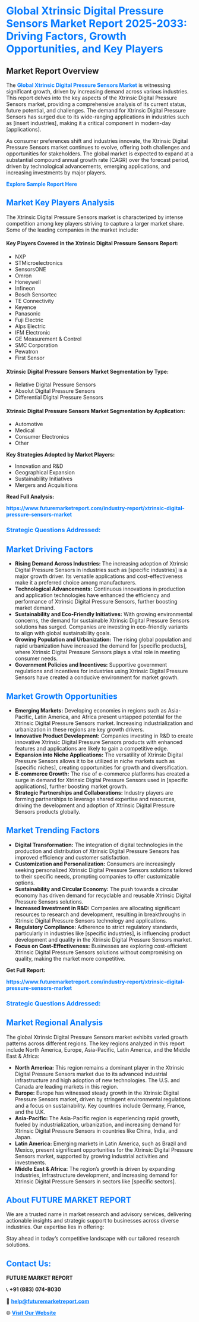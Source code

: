 <h1 style="color: #007BFF;">Global Xtrinsic Digital Pressure Sensors Market Report 2025-2033: Driving Factors, Growth Opportunities, and Key Players</h1>

<section id="overview">
<h2>Market Report Overview</h2>
<p>The <a href="https://www.futuremarketreport.com/industry-report/xtrinsic-digital-pressure-sensors-market" style="color: #007BFF; text-decoration: none;"><strong>Global Xtrinsic Digital Pressure Sensors Market</strong></a> is witnessing significant growth, driven by increasing demand across various industries. This report delves into the key aspects of the Xtrinsic Digital Pressure Sensors market, providing a comprehensive analysis of its current status, future potential, and challenges. The demand for Xtrinsic Digital Pressure Sensors has surged due to its wide-ranging applications in industries such as [insert industries], making it a critical component in modern-day [applications].</p>
<p>As consumer preferences shift and industries innovate, the Xtrinsic Digital Pressure Sensors market continues to evolve, offering both challenges and opportunities for stakeholders. The global market is expected to expand at a substantial compound annual growth rate (CAGR) over the forecast period, driven by technological advancements, emerging applications, and increasing investments by major players.</p>
</section>

<section id="overview">
<p><a href="https://www.futuremarketreport.com/request-sample/reportId=75174" style="color: #007BFF; text-decoration: none;"><strong>Explore Sample Report Here</strong></a></p>
</section>

<section id="key-players">
<h2 style="color: #007BFF;">Market Key Players Analysis</h2>
<p>The Xtrinsic Digital Pressure Sensors market is characterized by intense competition among key players striving to capture a larger market share. Some of the leading companies in the market include:</p>
<h4>Key Players Covered in the Xtrinsic Digital Pressure Sensors Report:</h4>
<ul><li>NXP</li><li>STMicroelectronics</li><li>SensorsONE</li><li>Omron</li><li>Honeywell</li><li>Infineon</li><li>Bosch Sensortec</li><li>TE Connectivity</li><li>Keyence</li><li>Panasonic</li><li>Fuji Electric</li><li>Alps Electric</li><li>IFM Electronic</li><li>GE Measurement &amp; Control</li><li>SMC Corporation</li><li>Pewatron</li><li>First Sensor</li></ul>
<h4>Xtrinsic Digital Pressure Sensors Market Segmentation by Type:</h4>
<ul><li>Relative Digital Pressure Sensors</li><li>Absolut Digital Pressure Sensors</li><li>Differential Digital Pressure Sensors</li></ul>

<h4>Xtrinsic Digital Pressure Sensors Market Segmentation by Application:</h4>
<ul><li>Automotive</li><li>Medical</li><li>Consumer Electronics</li><li>Other</li></ul>
<p><strong>Key Strategies Adopted by Market Players:</strong></p>
<ul>
<li>Innovation and R&D</li>
<li>Geographical Expansion</li>
<li>Sustainability Initiatives</li>
<li>Mergers and Acquisitions</li>
</ul>
</section>

<section>
<p><strong>Read Full Analysis: </strong></p><a href="https://www.futuremarketreport.com/industry-report/xtrinsic-digital-pressure-sensors-market" style="color: #007BFF; text-decoration: none;"><strong>https://www.futuremarketreport.com/industry-report/xtrinsic-digital-pressure-sensors-market</strong></a>
<h3 style="color: #007BFF;">Strategic Questions Addressed:</h3>
</section>

<section id="driving-factors">
<h2 style="color: #007BFF;">Market Driving Factors</h2>
<ul>
<li><strong>Rising Demand Across Industries:</strong> The increasing adoption of Xtrinsic Digital Pressure Sensors in industries such as [specific industries] is a major growth driver. Its versatile applications and cost-effectiveness make it a preferred choice among manufacturers.</li>
<li><strong>Technological Advancements:</strong> Continuous innovations in production and application technologies have enhanced the efficiency and performance of Xtrinsic Digital Pressure Sensors, further boosting market demand.</li>
<li><strong>Sustainability and Eco-Friendly Initiatives:</strong> With growing environmental concerns, the demand for sustainable Xtrinsic Digital Pressure Sensors solutions has surged. Companies are investing in eco-friendly variants to align with global sustainability goals.</li>
<li><strong>Growing Population and Urbanization:</strong> The rising global population and rapid urbanization have increased the demand for [specific products], where Xtrinsic Digital Pressure Sensors plays a vital role in meeting consumer needs.</li>
<li><strong>Government Policies and Incentives:</strong> Supportive government regulations and incentives for industries using Xtrinsic Digital Pressure Sensors have created a conducive environment for market growth.</li>
</ul>
</section>

<section id="growth-opportunities">
<h2 style="color: #007BFF;">Market Growth Opportunities</h2>
<ul>
<li><strong>Emerging Markets:</strong> Developing economies in regions such as Asia-Pacific, Latin America, and Africa present untapped potential for the Xtrinsic Digital Pressure Sensors market. Increasing industrialization and urbanization in these regions are key growth drivers.</li>
<li><strong>Innovative Product Development:</strong> Companies investing in R&D to create innovative Xtrinsic Digital Pressure Sensors products with enhanced features and applications are likely to gain a competitive edge.</li>
<li><strong>Expansion into Niche Applications:</strong> The versatility of Xtrinsic Digital Pressure Sensors allows it to be utilized in niche markets such as [specific niches], creating opportunities for growth and diversification.</li>
<li><strong>E-commerce Growth:</strong> The rise of e-commerce platforms has created a surge in demand for Xtrinsic Digital Pressure Sensors used in [specific applications], further boosting market growth.</li>
<li><strong>Strategic Partnerships and Collaborations:</strong> Industry players are forming partnerships to leverage shared expertise and resources, driving the development and adoption of Xtrinsic Digital Pressure Sensors products globally.</li>
</ul>
</section>

<section id="trending-factors">
<h2 style="color: #007BFF;">Market Trending Factors</h2>
<ul>
<li><strong>Digital Transformation:</strong> The integration of digital technologies in the production and distribution of Xtrinsic Digital Pressure Sensors has improved efficiency and customer satisfaction.</li>
<li><strong>Customization and Personalization:</strong> Consumers are increasingly seeking personalized Xtrinsic Digital Pressure Sensors solutions tailored to their specific needs, prompting companies to offer customizable options.</li>
<li><strong>Sustainability and Circular Economy:</strong> The push towards a circular economy has driven demand for recyclable and reusable Xtrinsic Digital Pressure Sensors solutions.</li>
<li><strong>Increased Investment in R&D:</strong> Companies are allocating significant resources to research and development, resulting in breakthroughs in Xtrinsic Digital Pressure Sensors technology and applications.</li>
<li><strong>Regulatory Compliance:</strong> Adherence to strict regulatory standards, particularly in industries like [specific industries], is influencing product development and quality in the Xtrinsic Digital Pressure Sensors market.</li>
<li><strong>Focus on Cost-Effectiveness:</strong> Businesses are exploring cost-efficient Xtrinsic Digital Pressure Sensors solutions without compromising on quality, making the market more competitive.</li>
</ul>
</section>

<section>
<p><strong>Get Full Report: </strong></p><a href="https://www.futuremarketreport.com/industry-report/xtrinsic-digital-pressure-sensors-market" style="color: #007BFF; text-decoration: none;"><strong>https://www.futuremarketreport.com/industry-report/xtrinsic-digital-pressure-sensors-market</strong></a>
<h3 style="color: #007BFF;">Strategic Questions Addressed:</h3>
</section>


<section id="regional-analysis">
<h2 style="color: #007BFF;">Market Regional Analysis</h2>
<p>The global Xtrinsic Digital Pressure Sensors market exhibits varied growth patterns across different regions. The key regions analyzed in this report include North America, Europe, Asia-Pacific, Latin America, and the Middle East & Africa:</p>
<ul>
<li><strong>North America:</strong> This region remains a dominant player in the Xtrinsic Digital Pressure Sensors market due to its advanced industrial infrastructure and high adoption of new technologies. The U.S. and Canada are leading markets in this region.</li>
<li><strong>Europe:</strong> Europe has witnessed steady growth in the Xtrinsic Digital Pressure Sensors market, driven by stringent environmental regulations and a focus on sustainability. Key countries include Germany, France, and the U.K.</li>
<li><strong>Asia-Pacific:</strong> The Asia-Pacific region is experiencing rapid growth, fueled by industrialization, urbanization, and increasing demand for Xtrinsic Digital Pressure Sensors in countries like China, India, and Japan.</li>
<li><strong>Latin America:</strong> Emerging markets in Latin America, such as Brazil and Mexico, present significant opportunities for the Xtrinsic Digital Pressure Sensors market, supported by growing industrial activities and investments.</li>
<li><strong>Middle East & Africa:</strong> The region’s growth is driven by expanding industries, infrastructure development, and increasing demand for Xtrinsic Digital Pressure Sensors in sectors like [specific sectors].</li>
</ul>
</section>

<footer>
<h2 style="color: #007BFF;">About FUTURE MARKET REPORT</h2>
<p>We are a trusted name in market research and advisory services, delivering actionable insights and strategic support to businesses across diverse industries. Our expertise lies in offering:</p>

<p>Stay ahead in today’s competitive landscape with our tailored research solutions.</p>

<h2 style="color: #007BFF;">Contact Us:</h2>
<p><strong>FUTURE MARKET REPORT</strong></p>
<p>📞 <strong>+91 (883) 074-8030</strong></p>
<p>📧 <strong><a href="mailto:help@futuremarketreport.com" style="color: #007BFF;">help@futuremarketreport.com</a></strong></p>
<p>🌐 <strong><a href="https://www.futuremarketreport.com/" style="color: #007BFF;">Visit Our Website</a></strong></p>
</footer>